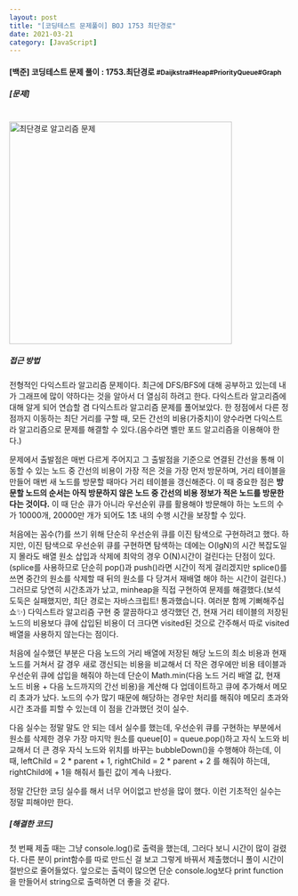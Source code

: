 ```yaml
---
layout: post
title: "[코딩테스트 문제풀이] BOJ 1753 최단경로"
date: 2021-03-21
category: [JavaScript]
---
```



<h4> [백준] 코딩테스트 문제 풀이 : 1753.최단경로 <small>#Daijkstra#Heap#PriorityQueue#Graph</small></h4>

<h5>[문제]</h5>
<br>
<img width="400" alt="최단경로 알고리즘 문제" src="https://user-images.githubusercontent.com/49034615/111906742-7dc8bd80-8a95-11eb-8fba-557611963240.png">
<br>


<h5>접근 방법</h5>
전형적인 다익스트라 알고리즘 문제이다. 최근에 DFS/BFS에 대해 공부하고 있는데 내가 그래프에 많이 약하다는 것을 알아서 더 열심히 하려고 한다. 다익스트라 알고리즘에 대해 알게 되어 연습할 겸 다익스트라 알고리즘
문제를 풀어보았다. 한 정점에서 다른 정점까지 이동하는 최단 거리를 구할 때, 모든 간선의 비용(가중치)이 양수라면 다익스트라 알고리즘으로 문제를 해결할 수 있다.(음수라면 벨만 포드 알고리즘을 이용해야 한다.)

문제에서 출발점은 매번 다르게 주어지고 그 출발점을 기준으로 연결된 간선을 통해 이동할 수 있는 노드 중 간선의 비용이 가장 적은 것을 가장 먼저 방문하며, 거리 테이블을 만들어 매번 새 노드를 방문할 때마다 
거리 테이블을 갱신해준다. 이 때 중요한 점은 <b> 방문할 노드의 순서는 아직 방문하지 않은 노드 중 간선의 비용 정보가 적은 노드를 방문한다는 것이다.</b> 이 때 단순 큐가 아니라 우선순위 큐를 활용해야 방문해야
하는 노드의 수가 10000개, 20000만 개가 되어도 1초 내의 수행 시간을 보장할 수 있다. 

처음에는 꼼수(?)를 쓰기 위해 단순히 우선순위 큐를 이진 탐색으로 구현하려고 했다. 하지만, 이진 탐색으로 우선순위 큐를 구현하면 탐색하는 데에는 O(lgN)의 시간 복잡도일지 몰라도 배열 원소 삽입과 삭제에
최악의 경우 O(N)시간이 걸린다는 단점이 있다. (splice를 사용하므로 단순히 pop()과 push()라면 시간이 적게 걸리겠지만 splice()를 쓰면 중간의 원소를 삭제할 때 뒤의 원소를 다 당겨서 재배열 해야 하는 시간이
걸린다.)
그러므로 당연히 시간초과가 났고, minheap을 직접 구현하여 문제를 해결했다.(보석 도둑은 실패했지만, 최단 경로는 자바스크립트! 통과했습니다. 여러분 함께 기뻐해주십쇼✨)
다익스트라 알고리즘 구현 중 깔끔하다고 생각했던 건, 현재 거리 테이블의 저장된 노드의 비용보다 큐에 삽입된 비용이 더 크다면 visited된 것으로 간주해서 따로 visited 배열을 사용하지 않는다는 점이다.

처음에 실수했던 부분은 다음 노드의 거리 배열에 저장된 해당 노드의 최소 비용과 현재 노드를 거쳐서 갈 경우 새로 갱신되는 비용을 비교해서 더 작은 경우에만 비용 테이블과 우선순위 큐에 삽입을 해줘야 하는데
단순이 Math.min(다음 노드 거리 배열 값, 현재 노드 비용 + 다음 노드까지의 간선 비용)을 계산해 다 업데이트하고 큐에 추가해서 메모리 초과가 났다. 노드의 수가 많기 때문에 해당하는 경우만 처리를 해줘야 
메모리 초과와 시간 초과를 피할 수 있는데 이 점을 간과했던 것이 실수. 

다음 실수는 정말 말도 안 되는 데서 실수를 했는데, 우선순위 큐를 구현하는 부분에서 원소를 삭제한 경우 가장 마지막 원소를 queue[0] = queue.pop()하고 자식 노드와 비교해서 더 큰 경우 자식 노드와
위치를 바꾸는 bubbleDown()을 수행해야 하는데, 이 때, leftChild = 2 * parent + 1, rightChild = 2 * parent + 2 를 해줘야 하는데, rightChild에 + 1을 해줘서 틀린 값이 계속 나왔다.

정말 간단한 코딩 실수를 해서 너무 어이없고 반성을 많이 했다. 이런 기초적인 실수는 정말 피해야만 한다. 


<h5>[해결한 코드]</h5>

첫 번째 제출 때는 그냥 console.log()로 출력을 했는데, 그러다 보니 시간이 많이 걸렸다. 다른 분이 print함수를 따로 만드신 걸 보고 그렇게 바꿔서 제출했더니 풀이 시간이 절반으로 줄어들었다.
앞으로는 출력이 많으면 단순 console.log보다 print function을 만들어서 string으로 출력하면 더 좋을 것 같다.

<script src="https://gist.github.com/SUPINKIM/6da66d5863acd3cde76ea965ffb4d3f7.js"></script>


